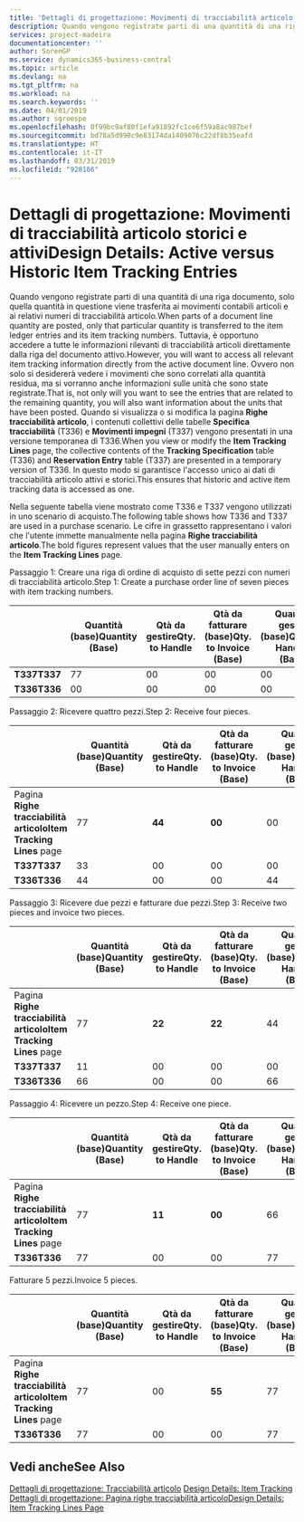 ```yaml
---
title: 'Dettagli di progettazione: Movimenti di tracciabilità articolo storici e attivi | Microsoft Docs'
description: Quando vengono registrate parti di una quantità di una riga documento, solo quella quantità in questione viene trasferita ai movimenti contabili articoli e ai relativi numeri di tracciabilità articolo. Tuttavia, è opportuno accedere a tutte le informazioni rilevanti di tracciabilità articoli direttamente dalla riga del documento attivo. Ovvero non solo si desidererà vedere i movimenti che sono correlati alla quantità residua, ma si vorranno anche informazioni sulle unità che sono state registrate. Quando si visualizza o si modifica la pagina **Righe tracciabilità articolo**, i contenuti collettivi delle tabelle **Specifica tracciabilità** (T336) e **Movimenti impegni** (T337) vengono presentati in una versione temporanea di T336. In questo modo si garantisce l'accesso unico ai dati di tracciabilità articolo attivi e storici.
services: project-madeira
documentationcenter: ''
author: SorenGP
ms.service: dynamics365-business-central
ms.topic: article
ms.devlang: na
ms.tgt_pltfrm: na
ms.workload: na
ms.search.keywords: ''
ms.date: 04/01/2019
ms.author: sgroespe
ms.openlocfilehash: 0f99bc9af80f1efa91892fc1ce6f59a8ac987bef
ms.sourcegitcommit: bd78a5d990c9e83174da1409076c22df8b35eafd
ms.translationtype: HT
ms.contentlocale: it-IT
ms.lasthandoff: 03/31/2019
ms.locfileid: "928186"
---
```

# <a name="design-details-active-versus-historic-item-tracking-entries"></a><span data-ttu-id="c959a-107">Dettagli di progettazione: Movimenti di tracciabilità articolo storici e attivi</span><span class="sxs-lookup"><span data-stu-id="c959a-107">Design Details: Active versus Historic Item Tracking Entries</span></span>
<span data-ttu-id="c959a-108">Quando vengono registrate parti di una quantità di una riga documento, solo quella quantità in questione viene trasferita ai movimenti contabili articoli e ai relativi numeri di tracciabilità articolo.</span><span class="sxs-lookup"><span data-stu-id="c959a-108">When parts of a document line quantity are posted, only that particular quantity is transferred to the item ledger entries and its item tracking numbers.</span></span> <span data-ttu-id="c959a-109">Tuttavia, è opportuno accedere a tutte le informazioni rilevanti di tracciabilità articoli direttamente dalla riga del documento attivo.</span><span class="sxs-lookup"><span data-stu-id="c959a-109">However, you will want to access all relevant item tracking information directly from the active document line.</span></span> <span data-ttu-id="c959a-110">Ovvero non solo si desidererà vedere i movimenti che sono correlati alla quantità residua, ma si vorranno anche informazioni sulle unità che sono state registrate.</span><span class="sxs-lookup"><span data-stu-id="c959a-110">That is, not only will you want to see the entries that are related to the remaining quantity, you will also want information about the units that have been posted.</span></span> <span data-ttu-id="c959a-111">Quando si visualizza o si modifica la pagina **Righe tracciabilità articolo**, i contenuti collettivi delle tabelle **Specifica tracciabilità** (T336) e **Movimenti impegni** (T337) vengono presentati in una versione temporanea di T336.</span><span class="sxs-lookup"><span data-stu-id="c959a-111">When you view or modify the **Item Tracking Lines** page, the collective contents of the **Tracking Specification** table (T336) and **Reservation Entry** table (T337) are presented in a temporary version of T336.</span></span> <span data-ttu-id="c959a-112">In questo modo si garantisce l'accesso unico ai dati di tracciabilità articolo attivi e storici.</span><span class="sxs-lookup"><span data-stu-id="c959a-112">This ensures that historic and active item tracking data is accessed as one.</span></span>  

 <span data-ttu-id="c959a-113">Nella seguente tabella viene mostrato come T336 e T337 vengono utilizzati in uno scenario di acquisto.</span><span class="sxs-lookup"><span data-stu-id="c959a-113">The following table shows how T336 and T337 are used in a purchase scenario.</span></span> <span data-ttu-id="c959a-114">Le cifre in grassetto rappresentano i valori che l'utente immette manualmente nella pagina **Righe tracciabilità articolo**.</span><span class="sxs-lookup"><span data-stu-id="c959a-114">The bold figures represent values that the user manually enters on the **Item Tracking Lines** page.</span></span>  

 <span data-ttu-id="c959a-115">Passaggio 1: Creare una riga di ordine di acquisto di sette pezzi con numeri di tracciabilità articolo.</span><span class="sxs-lookup"><span data-stu-id="c959a-115">Step 1: Create a purchase order line of seven pieces with item tracking numbers.</span></span>  

||<span data-ttu-id="c959a-116">**Quantità (base)**</span><span class="sxs-lookup"><span data-stu-id="c959a-116">**Quantity (Base)**</span></span>|<span data-ttu-id="c959a-117">**Qtà da gestire**</span><span class="sxs-lookup"><span data-stu-id="c959a-117">**Qty. to Handle**</span></span>|<span data-ttu-id="c959a-118">**Qtà da fatturare (base)**</span><span class="sxs-lookup"><span data-stu-id="c959a-118">**Qty. to Invoice (Base)**</span></span>|<span data-ttu-id="c959a-119">**Quantità gestita (base)**</span><span class="sxs-lookup"><span data-stu-id="c959a-119">**Quantity Handled (Base)**</span></span>|<span data-ttu-id="c959a-120">**Quantità fatturata (base)**</span><span class="sxs-lookup"><span data-stu-id="c959a-120">**Quantity Invoiced (Base)**</span></span>|  
|-|----------------------------------------------|--------------------------------------------|------------------------------------------------------|-------------------------------------------------------|--------------------------------------------------------|  
|<span data-ttu-id="c959a-121">**T337**</span><span class="sxs-lookup"><span data-stu-id="c959a-121">**T337**</span></span>|<span data-ttu-id="c959a-122">7</span><span class="sxs-lookup"><span data-stu-id="c959a-122">7</span></span>|<span data-ttu-id="c959a-123">0</span><span class="sxs-lookup"><span data-stu-id="c959a-123">0</span></span>|<span data-ttu-id="c959a-124">0</span><span class="sxs-lookup"><span data-stu-id="c959a-124">0</span></span>|<span data-ttu-id="c959a-125">0</span><span class="sxs-lookup"><span data-stu-id="c959a-125">0</span></span>|<span data-ttu-id="c959a-126">0</span><span class="sxs-lookup"><span data-stu-id="c959a-126">0</span></span>|  
|<span data-ttu-id="c959a-127">**T336**</span><span class="sxs-lookup"><span data-stu-id="c959a-127">**T336**</span></span>|<span data-ttu-id="c959a-128">0</span><span class="sxs-lookup"><span data-stu-id="c959a-128">0</span></span>|<span data-ttu-id="c959a-129">0</span><span class="sxs-lookup"><span data-stu-id="c959a-129">0</span></span>|<span data-ttu-id="c959a-130">0</span><span class="sxs-lookup"><span data-stu-id="c959a-130">0</span></span>|<span data-ttu-id="c959a-131">0</span><span class="sxs-lookup"><span data-stu-id="c959a-131">0</span></span>|<span data-ttu-id="c959a-132">0</span><span class="sxs-lookup"><span data-stu-id="c959a-132">0</span></span>|  

 <span data-ttu-id="c959a-133">Passaggio 2: Ricevere quattro pezzi.</span><span class="sxs-lookup"><span data-stu-id="c959a-133">Step 2: Receive four pieces.</span></span>  

||<span data-ttu-id="c959a-134">**Quantità (base)**</span><span class="sxs-lookup"><span data-stu-id="c959a-134">**Quantity (Base)**</span></span>|<span data-ttu-id="c959a-135">**Qtà da gestire**</span><span class="sxs-lookup"><span data-stu-id="c959a-135">**Qty. to Handle**</span></span>|<span data-ttu-id="c959a-136">**Qtà da fatturare (base)**</span><span class="sxs-lookup"><span data-stu-id="c959a-136">**Qty. to Invoice (Base)**</span></span>|<span data-ttu-id="c959a-137">**Quantità gestita (base)**</span><span class="sxs-lookup"><span data-stu-id="c959a-137">**Quantity Handled (Base)**</span></span>|<span data-ttu-id="c959a-138">**Quantità fatturata (base)**</span><span class="sxs-lookup"><span data-stu-id="c959a-138">**Quantity Invoiced (Base)**</span></span>|  
|-|----------------------------------------------|--------------------------------------------|------------------------------------------------------|-------------------------------------------------------|--------------------------------------------------------|  
|<span data-ttu-id="c959a-139">Pagina **Righe tracciabilità articolo**</span><span class="sxs-lookup"><span data-stu-id="c959a-139">**Item Tracking Lines** page</span></span>|<span data-ttu-id="c959a-140">7</span><span class="sxs-lookup"><span data-stu-id="c959a-140">7</span></span>|<span data-ttu-id="c959a-141">**4**</span><span class="sxs-lookup"><span data-stu-id="c959a-141">**4**</span></span>|<span data-ttu-id="c959a-142">**0**</span><span class="sxs-lookup"><span data-stu-id="c959a-142">**0**</span></span>|<span data-ttu-id="c959a-143">0</span><span class="sxs-lookup"><span data-stu-id="c959a-143">0</span></span>|<span data-ttu-id="c959a-144">0</span><span class="sxs-lookup"><span data-stu-id="c959a-144">0</span></span>|  
|<span data-ttu-id="c959a-145">**T337**</span><span class="sxs-lookup"><span data-stu-id="c959a-145">**T337**</span></span>|<span data-ttu-id="c959a-146">3</span><span class="sxs-lookup"><span data-stu-id="c959a-146">3</span></span>|<span data-ttu-id="c959a-147">0</span><span class="sxs-lookup"><span data-stu-id="c959a-147">0</span></span>|<span data-ttu-id="c959a-148">0</span><span class="sxs-lookup"><span data-stu-id="c959a-148">0</span></span>|<span data-ttu-id="c959a-149">0</span><span class="sxs-lookup"><span data-stu-id="c959a-149">0</span></span>|<span data-ttu-id="c959a-150">0</span><span class="sxs-lookup"><span data-stu-id="c959a-150">0</span></span>|  
|<span data-ttu-id="c959a-151">**T336**</span><span class="sxs-lookup"><span data-stu-id="c959a-151">**T336**</span></span>|<span data-ttu-id="c959a-152">4</span><span class="sxs-lookup"><span data-stu-id="c959a-152">4</span></span>|<span data-ttu-id="c959a-153">0</span><span class="sxs-lookup"><span data-stu-id="c959a-153">0</span></span>|<span data-ttu-id="c959a-154">0</span><span class="sxs-lookup"><span data-stu-id="c959a-154">0</span></span>|<span data-ttu-id="c959a-155">4</span><span class="sxs-lookup"><span data-stu-id="c959a-155">4</span></span>|<span data-ttu-id="c959a-156">0</span><span class="sxs-lookup"><span data-stu-id="c959a-156">0</span></span>|  

 <span data-ttu-id="c959a-157">Passaggio 3: Ricevere due pezzi e fatturare due pezzi.</span><span class="sxs-lookup"><span data-stu-id="c959a-157">Step 3: Receive two pieces and invoice two pieces.</span></span>  

||<span data-ttu-id="c959a-158">**Quantità (base)**</span><span class="sxs-lookup"><span data-stu-id="c959a-158">**Quantity (Base)**</span></span>|<span data-ttu-id="c959a-159">**Qtà da gestire**</span><span class="sxs-lookup"><span data-stu-id="c959a-159">**Qty. to Handle**</span></span>|<span data-ttu-id="c959a-160">**Qtà da fatturare (base)**</span><span class="sxs-lookup"><span data-stu-id="c959a-160">**Qty. to Invoice (Base)**</span></span>|<span data-ttu-id="c959a-161">**Quantità gestita (base)**</span><span class="sxs-lookup"><span data-stu-id="c959a-161">**Quantity Handled (Base)**</span></span>|<span data-ttu-id="c959a-162">**Quantità fatturata (base)**</span><span class="sxs-lookup"><span data-stu-id="c959a-162">**Quantity Invoiced (Base)**</span></span>|  
|-|----------------------------------------------|--------------------------------------------|------------------------------------------------------|-------------------------------------------------------|--------------------------------------------------------|  
|<span data-ttu-id="c959a-163">Pagina **Righe tracciabilità articolo**</span><span class="sxs-lookup"><span data-stu-id="c959a-163">**Item Tracking Lines** page</span></span>|<span data-ttu-id="c959a-164">7</span><span class="sxs-lookup"><span data-stu-id="c959a-164">7</span></span>|<span data-ttu-id="c959a-165">**2**</span><span class="sxs-lookup"><span data-stu-id="c959a-165">**2**</span></span>|<span data-ttu-id="c959a-166">**2**</span><span class="sxs-lookup"><span data-stu-id="c959a-166">**2**</span></span>|<span data-ttu-id="c959a-167">4</span><span class="sxs-lookup"><span data-stu-id="c959a-167">4</span></span>|<span data-ttu-id="c959a-168">0</span><span class="sxs-lookup"><span data-stu-id="c959a-168">0</span></span>|  
|<span data-ttu-id="c959a-169">**T337**</span><span class="sxs-lookup"><span data-stu-id="c959a-169">**T337**</span></span>|<span data-ttu-id="c959a-170">1</span><span class="sxs-lookup"><span data-stu-id="c959a-170">1</span></span>|<span data-ttu-id="c959a-171">0</span><span class="sxs-lookup"><span data-stu-id="c959a-171">0</span></span>|<span data-ttu-id="c959a-172">0</span><span class="sxs-lookup"><span data-stu-id="c959a-172">0</span></span>|<span data-ttu-id="c959a-173">0</span><span class="sxs-lookup"><span data-stu-id="c959a-173">0</span></span>|<span data-ttu-id="c959a-174">0</span><span class="sxs-lookup"><span data-stu-id="c959a-174">0</span></span>|  
|<span data-ttu-id="c959a-175">**T336**</span><span class="sxs-lookup"><span data-stu-id="c959a-175">**T336**</span></span>|<span data-ttu-id="c959a-176">6</span><span class="sxs-lookup"><span data-stu-id="c959a-176">6</span></span>|<span data-ttu-id="c959a-177">0</span><span class="sxs-lookup"><span data-stu-id="c959a-177">0</span></span>|<span data-ttu-id="c959a-178">0</span><span class="sxs-lookup"><span data-stu-id="c959a-178">0</span></span>|<span data-ttu-id="c959a-179">6</span><span class="sxs-lookup"><span data-stu-id="c959a-179">6</span></span>|<span data-ttu-id="c959a-180">2</span><span class="sxs-lookup"><span data-stu-id="c959a-180">2</span></span>|  

 <span data-ttu-id="c959a-181">Passaggio 4: Ricevere un pezzo.</span><span class="sxs-lookup"><span data-stu-id="c959a-181">Step 4: Receive one piece.</span></span>  

||<span data-ttu-id="c959a-182">**Quantità (base)**</span><span class="sxs-lookup"><span data-stu-id="c959a-182">**Quantity (Base)**</span></span>|<span data-ttu-id="c959a-183">**Qtà da gestire**</span><span class="sxs-lookup"><span data-stu-id="c959a-183">**Qty. to Handle**</span></span>|<span data-ttu-id="c959a-184">**Qtà da fatturare (base)**</span><span class="sxs-lookup"><span data-stu-id="c959a-184">**Qty. to Invoice (Base)**</span></span>|<span data-ttu-id="c959a-185">**Quantità gestita (base)**</span><span class="sxs-lookup"><span data-stu-id="c959a-185">**Quantity Handled (Base)**</span></span>|<span data-ttu-id="c959a-186">**Quantità fatturata (base)**</span><span class="sxs-lookup"><span data-stu-id="c959a-186">**Quantity Invoiced (Base)**</span></span>|  
|-|----------------------------------------------|--------------------------------------------|------------------------------------------------------|-------------------------------------------------------|--------------------------------------------------------|  
|<span data-ttu-id="c959a-187">Pagina **Righe tracciabilità articolo**</span><span class="sxs-lookup"><span data-stu-id="c959a-187">**Item Tracking Lines** page</span></span>|<span data-ttu-id="c959a-188">7</span><span class="sxs-lookup"><span data-stu-id="c959a-188">7</span></span>|<span data-ttu-id="c959a-189">**1**</span><span class="sxs-lookup"><span data-stu-id="c959a-189">**1**</span></span>|<span data-ttu-id="c959a-190">**0**</span><span class="sxs-lookup"><span data-stu-id="c959a-190">**0**</span></span>|<span data-ttu-id="c959a-191">6</span><span class="sxs-lookup"><span data-stu-id="c959a-191">6</span></span>|<span data-ttu-id="c959a-192">2</span><span class="sxs-lookup"><span data-stu-id="c959a-192">2</span></span>|  
|<span data-ttu-id="c959a-193">**T336**</span><span class="sxs-lookup"><span data-stu-id="c959a-193">**T336**</span></span>|<span data-ttu-id="c959a-194">7</span><span class="sxs-lookup"><span data-stu-id="c959a-194">7</span></span>|<span data-ttu-id="c959a-195">0</span><span class="sxs-lookup"><span data-stu-id="c959a-195">0</span></span>|<span data-ttu-id="c959a-196">0</span><span class="sxs-lookup"><span data-stu-id="c959a-196">0</span></span>|<span data-ttu-id="c959a-197">7</span><span class="sxs-lookup"><span data-stu-id="c959a-197">7</span></span>|<span data-ttu-id="c959a-198">2</span><span class="sxs-lookup"><span data-stu-id="c959a-198">2</span></span>|  

 <span data-ttu-id="c959a-199">Fatturare 5 pezzi.</span><span class="sxs-lookup"><span data-stu-id="c959a-199">Invoice 5 pieces.</span></span>  

||<span data-ttu-id="c959a-200">**Quantità (base)**</span><span class="sxs-lookup"><span data-stu-id="c959a-200">**Quantity (Base)**</span></span>|<span data-ttu-id="c959a-201">**Qtà da gestire**</span><span class="sxs-lookup"><span data-stu-id="c959a-201">**Qty. to Handle**</span></span>|<span data-ttu-id="c959a-202">**Qtà da fatturare (base)**</span><span class="sxs-lookup"><span data-stu-id="c959a-202">**Qty. to Invoice (Base)**</span></span>|<span data-ttu-id="c959a-203">**Quantità gestita (base)**</span><span class="sxs-lookup"><span data-stu-id="c959a-203">**Quantity Handled (Base)**</span></span>|<span data-ttu-id="c959a-204">**Quantità fatturata (base)**</span><span class="sxs-lookup"><span data-stu-id="c959a-204">**Quantity Invoiced (Base)**</span></span>|  
|-|----------------------------------------------|--------------------------------------------|------------------------------------------------------|-------------------------------------------------------|--------------------------------------------------------|  
|<span data-ttu-id="c959a-205">Pagina **Righe tracciabilità articolo**</span><span class="sxs-lookup"><span data-stu-id="c959a-205">**Item Tracking Lines** page</span></span>|<span data-ttu-id="c959a-206">7</span><span class="sxs-lookup"><span data-stu-id="c959a-206">7</span></span>|<span data-ttu-id="c959a-207">0</span><span class="sxs-lookup"><span data-stu-id="c959a-207">0</span></span>|<span data-ttu-id="c959a-208">**5**</span><span class="sxs-lookup"><span data-stu-id="c959a-208">**5**</span></span>|<span data-ttu-id="c959a-209">7</span><span class="sxs-lookup"><span data-stu-id="c959a-209">7</span></span>|<span data-ttu-id="c959a-210">2</span><span class="sxs-lookup"><span data-stu-id="c959a-210">2</span></span>|  
|<span data-ttu-id="c959a-211">**T336**</span><span class="sxs-lookup"><span data-stu-id="c959a-211">**T336**</span></span>|<span data-ttu-id="c959a-212">7</span><span class="sxs-lookup"><span data-stu-id="c959a-212">7</span></span>|<span data-ttu-id="c959a-213">0</span><span class="sxs-lookup"><span data-stu-id="c959a-213">0</span></span>|<span data-ttu-id="c959a-214">0</span><span class="sxs-lookup"><span data-stu-id="c959a-214">0</span></span>|<span data-ttu-id="c959a-215">7</span><span class="sxs-lookup"><span data-stu-id="c959a-215">7</span></span>|<span data-ttu-id="c959a-216">7</span><span class="sxs-lookup"><span data-stu-id="c959a-216">7</span></span>|  

## <a name="see-also"></a><span data-ttu-id="c959a-217">Vedi anche</span><span class="sxs-lookup"><span data-stu-id="c959a-217">See Also</span></span>  
 <span data-ttu-id="c959a-218">[Dettagli di progettazione: Tracciabilità articolo](design-details-item-tracking.md) </span><span class="sxs-lookup"><span data-stu-id="c959a-218">[Design Details: Item Tracking](design-details-item-tracking.md) </span></span>  
 [<span data-ttu-id="c959a-219">Dettagli di progettazione: Pagina righe tracciabilità articolo</span><span class="sxs-lookup"><span data-stu-id="c959a-219">Design Details: Item Tracking Lines Page</span></span>](design-details-item-tracking-lines-window.md)

